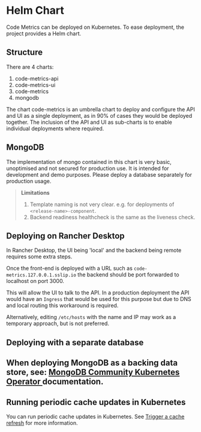 # Helm Chart

Code Metrics can be deployed on Kubernetes. To ease deployment, the project provides a Helm chart.

## Structure

There are 4 charts:

1. code-metrics-api
2. code-metrics-ui
3. code-metrics
4. mongodb

The chart code-metrics is an umbrella chart to deploy and configure the API and UI as a 
single deployment, as in 90% of cases they would be deployed together. The inclusion of the 
API and UI as sub-charts is to enable individual deployments where required.

## MongoDB

The implementation of mongo contained in this chart is very basic, unoptimised and not secured for production use. It is intended for development and demo purposes. Please deploy a database separately for production usage.

> **Limitations**
> 
> 1. Template naming is not very clear. e.g. for deployments of `<release-name>-component`.
> 2. Backend readiness healthcheck is the same as the liveness check.

## Deploying on Rancher Desktop

In Rancher Desktop, the UI being 'local' and the backend being remote requires some extra steps.

Once the front-end is deployed with a URL such as `code-metrics.127.0.0.1.sslip.io` the backend should be port forwarded to localhost on port 3000.

This will allow the UI to talk to the API. In a production deployment the API would have an `Ingress` that would be used for this purpose but due to DNS and local routing this workaround is required.

Alternatively, editing `/etc/hosts` with the name and IP may work as a temporary approach, but is not preferred.

## Deploying with a separate database

When deploying MongoDB as a backing data store, see: [MongoDB Community Kubernetes Operator
](https://github.com/mongodb/mongodb-kubernetes-operator/blob/master/README.md) documentation.
---

## Running periodic cache updates in Kubernetes

You can run periodic cache updates in Kubernetes. See [Trigger a cache refresh](./system_admin.md) for more information.
